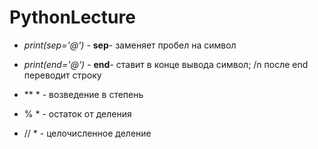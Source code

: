 # PythonLecture

* *print(sep='@')* - **sep**- заменяет пробел на символ

* *print(end='@')* - **end**- ставит в конце вывода символ; /n после end переводит строку

* ** * - возведение в степень

* % * - остаток от деления

* // * - целочисленное деление
